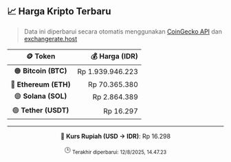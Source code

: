 

<!-- HARGA_KRIPTO -->
## 📈 Harga Kripto Terbaru

> Data ini diperbarui secara otomatis menggunakan [CoinGecko API](https://www.coingecko.com/) dan [exchangerate.host](https://exchangerate.host/)

<div align="center">

| 🪙 Token | 💰 Harga (IDR) |
|:------:|---------------:|
| 🟠 **Bitcoin (BTC)**   | Rp 1.939.946.223 |
| 🔵 **Ethereum (ETH)**  | Rp 70.365.380 |
| 🟣 **Solana (SOL)**    | Rp 2.864.389 |
| 🟢 **Tether (USDT)**   | Rp 16.297 |

---

💱 **Kurs Rupiah (USD → IDR)**: Rp 16.298

🕒 <sub>Terakhir diperbarui: 12/8/2025, 14.47.23</sub>

</div>
<!-- /HARGA_KRIPTO -->